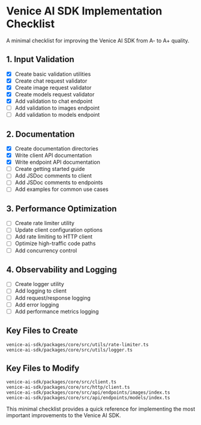 # Venice AI SDK Implementation Checklist

A minimal checklist for improving the Venice AI SDK from A- to A+ quality.

## 1. Input Validation

- [x] Create basic validation utilities
- [x] Create chat request validator
- [x] Create image request validator
- [x] Create models request validator
- [x] Add validation to chat endpoint
- [ ] Add validation to images endpoint
- [ ] Add validation to models endpoint

## 2. Documentation

- [x] Create documentation directories
- [x] Write client API documentation
- [x] Write endpoint API documentation
- [ ] Create getting started guide
- [ ] Add JSDoc comments to client
- [ ] Add JSDoc comments to endpoints
- [ ] Add examples for common use cases

## 3. Performance Optimization

- [ ] Create rate limiter utility
- [ ] Update client configuration options
- [ ] Add rate limiting to HTTP client
- [ ] Optimize high-traffic code paths
- [ ] Add concurrency control

## 4. Observability and Logging

- [ ] Create logger utility
- [ ] Add logging to client
- [ ] Add request/response logging
- [ ] Add error logging
- [ ] Add performance metrics logging

## Key Files to Create

```
venice-ai-sdk/packages/core/src/utils/rate-limiter.ts
venice-ai-sdk/packages/core/src/utils/logger.ts
```

## Key Files to Modify

```
venice-ai-sdk/packages/core/src/client.ts
venice-ai-sdk/packages/core/src/http/client.ts
venice-ai-sdk/packages/core/src/api/endpoints/images/index.ts
venice-ai-sdk/packages/core/src/api/endpoints/models/index.ts
```

This minimal checklist provides a quick reference for implementing the most important improvements to the Venice AI SDK.